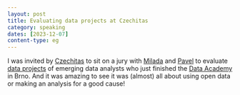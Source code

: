 ```yaml
---
layout: post
title: Evaluating data projects at Czechitas
category: speaking
dates: [2023-12-07]
content-type: eg
---
```


I was invited by [Czechitas](https://www.czechitas.cz/en) to sit on a jury with [Milada](https://www.linkedin.com/in/milada-sejnohova) and [Pavel](https://www.linkedin.com/in/pavel-klammert-9500046b) to evaluate [data projects](https://docs.google.com/spreadsheets/d/1bag3ntZsNyq9fi0AK2qWAF-6qQiTyrRr3dIO4FrkWJ8/edit?usp=sharing) of emerging data analysts who just finished the [Data Academy](https://www.czechitas.cz/kurzy/digitalni-akademie-data) in Brno. And it was amazing to see it was (almost) all about using open data or making an analysis for a good cause!